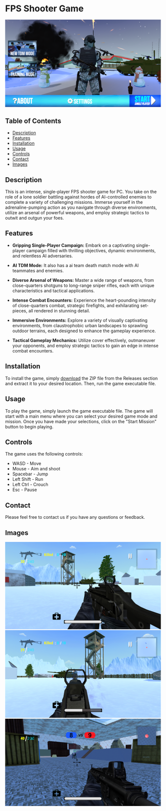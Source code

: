 # FPS Shooter Game

![Image of the game's title screen](https://github.com/OmKumar07/Fps-Shooter-Unity/blob/main/Screenshots/Screenshot1.png?raw=true)

## Table of Contents

* [Description](#description)
* [Features](#features)
* [Installation](#installation)
* [Usage](#usage)
* [Controls](#controls)
* [Contact](#contact)
* [Images](#images)

## Description

This is an intense, single-player FPS shooter game for PC. You take on the role of a lone soldier battling against hordes of AI-controlled enemies to complete a variety of challenging missions. Immerse yourself in the adrenaline-pumping action as you navigate through diverse environments, utilize an arsenal of powerful weapons, and employ strategic tactics to outwit and outgun your foes.

## Features

* **Gripping Single-Player Campaign:** Embark on a captivating single-player campaign filled with thrilling objectives, dynamic environments, and relentless AI adversaries.

* **AI TDM Mode:** It also has a ai team death match mode with AI teammates and enemies.

* **Diverse Arsenal of Weapons:** Master a wide range of weapons, from close-quarters shotguns to long-range sniper rifles, each with unique characteristics and tactical applications.

* **Intense Combat Encounters:** Experience the heart-pounding intensity of close-quarters combat, strategic firefights, and exhilarating set-pieces, all rendered in stunning detail.

* **Immersive Environments:** Explore a variety of visually captivating environments, from claustrophobic urban landscapes to sprawling outdoor terrains, each designed to enhance the gameplay experience.

* **Tactical Gameplay Mechanics:** Utilize cover effectively, outmaneuver your opponents, and employ strategic tactics to gain an edge in intense combat encounters.

## Installation

To install the game, simply [download](https://github.com/OmKumar07/Fps-Shooter-Unity/releases/tag/FinalRelease) the ZIP file from the Releases section and extract it to your desired location. Then, run the game executable file.

## Usage

To play the game, simply launch the game executable file. The game will start with a main menu where you can select your desired game mode and mission. Once you have made your selections, click on the "Start Mission" button to begin playing.

## Controls

The game uses the following controls:

* WASD - Move
* Mouse - Aim and shoot
* Spacebar - Jump
* Left Shift - Run
* Left Ctrl - Crouch
* Esc - Pause



## Contact

Please feel free to contact us if you have any questions or feedback.

## Images

![Image of a player battling against AI enemies](https://github.com/OmKumar07/Fps-Shooter-Unity/blob/main/Screenshots/Screenshot2.png?raw=true)
![Image of a player exploring a diverse environment](https://github.com/OmKumar07/Fps-Shooter-Unity/blob/main/Screenshots/Screenshot3.png?raw=true)
![Image of a player utilizing tactical gameplay mechanics](https://github.com/OmKumar07/Fps-Shooter-Unity/blob/main/Screenshots/Screenshot4.png?raw=true)
